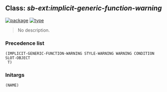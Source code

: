 ## Class: ***sb-ext:implicit-generic-function-warning***
[![package](https://img.shields.io/badge/Package-SB--EXT-5f9ea0.svg?style=social&colorA=999999)](../) [![type](https://img.shields.io/badge/Type-Class-5f9ea0.svg?style=social&colorA=999999)](../#class) 

> No description.

### Precedence list
```
(IMPLICIT-GENERIC-FUNCTION-WARNING STYLE-WARNING WARNING CONDITION SLOT-OBJECT
 T)
```
### Initargs
```
(NAME)
```
